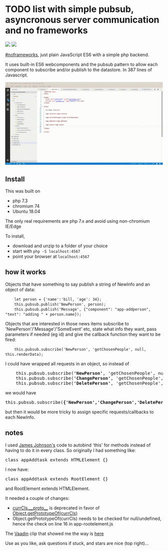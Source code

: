 # TODO list with simple pubsub, asyncronous server communication and no frameworks

![](https://img.shields.io/badge/licence-free-green.svg) ![](https://img.shields.io/badge/frameworks-none-green.svg)

[#noframeworks](https://dev.to/gypsydave5/why-you-shouldnt-use-a-web-framework-3g24), just plain JavaScript ES6 with a simple php backend.

It uses built-in ES6 webcomponents and the pubsub pattern to allow each component to subscribe and/or publish to the datastore. In 387 lines of Javascript.

![](demo.gif)

## Install

This was built on
* php 7.3
* chromium 74
* Ubuntu 18.04

The only real requirements are php 7.x and avoid using non-chromium IE/Edge

To install,
* download and unzip to a folder of your choice
* start with `php -S localhost:4567`
* point your browser at `localhost:4567`

## how it works

Objects that have something to say publish a string of NewInfo and an object of data:
```
    let person = {'name':'bill, 'age': 34};
    this.pubsub.publish('NewPerson', person);
    this.pubsub.publish('Message', {"component": "app-addperson", "text": "adding " + person.name});
```
Objects that are interested in those news items subscribe to 'NewPerson'/'Message'/'SomeEvent' etc, state what info they want, pass parameters if needed (eg id) and give the callback function they want to be fired:
```
    this.pubsub.subscribe('NewPerson', 'getChosenPeople', null, this.renderData);
```
I could have wrapped all requests in an object, so instead of 
<pre>
    this.pubsub.subscribe(<b>'NewPerson'</b>, 'getChosenPeople', null, this.renderData);
    this.pubsub.subscribe(<b>'ChangePerson'</b>, 'getChosenPeople', null, this.renderData);
    this.pubsub.subscribe(<b>'DeletePerson'</b>, 'getChosenPeople', null, this.renderData);
</pre>
we would have
<pre>
this.pubsub.subscribe(<b>{'NewPerson','ChangePerson','DeletePerson'}</b>, 'getChosenPeople', null, this.renderData);
</pre>
but then it would be more tricky to assign specific requests/callbacks to each NewInfo.

## notes
I used [James Johnson's](http://jelly.codes/articles/javascript-es6-autobind-class/) code to autobind 'this' for methods instead of having to do it in every class. So originally I had something like:
<pre>class appAddtask extends HTMLElement {}</pre>
I now have:
<pre>class appAddtask extends RootElement {}</pre>
and RootElement extends HTMLElement.

It needed a couple of changes:
* [currCls.\_\_proto\_\_](https://developer.mozilla.org/en-US/docs/Web/JavaScript/Reference/Global_Objects/Object/proto) is deprecated in favor of [Object.getPrototypeOf(currCls)](https://developer.mozilla.org/en-US/docs/Web/JavaScript/Reference/Global_Objects/Object/getPrototypeOf)
* Object.getPrototypeOf(currCls) needs to be checked for null/undefined, hence the check on line 16 in app-rootelement.js

The [Vaadin](https://www.youtube.com/channel/UCsGakFIbOsj-fgPFLf1QlQA) clip that showed me the way is [here](https://www.youtube.com/watch?v=mTNdTcwK3MM&t=213s)

Use as you like, ask questions if stuck, and stars are nice (top right)...